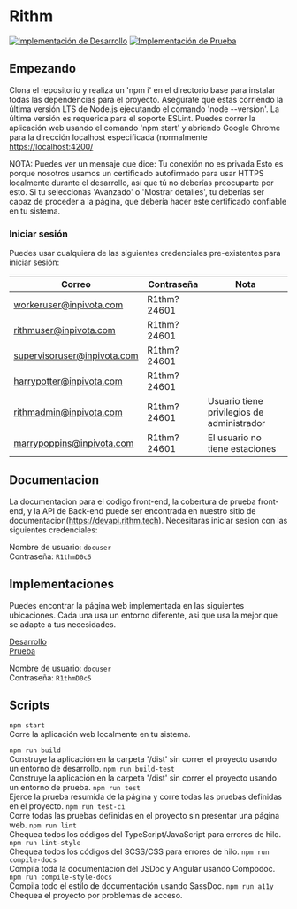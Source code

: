 # Rithm

[![Implementación de Desarrollo](https://github.com/strut-software/rithm-front-end/actions/workflows/dev-deployments.yml/badge.svg)](https://github.com/strut-software/rithm-front-end/actions/workflows/dev-deployments.yml)
[![Implementación de Prueba](https://github.com/strut-software/rithm-front-end/actions/workflows/test-deployments.yml/badge.svg)](https://github.com/strut-software/rithm-front-end/actions/workflows/test-deployments.yml)

## Empezando
Clona el repositorio y realiza un 'npm i' en el directorio base para instalar todas las dependencias para el proyecto.
Asegúrate que estas corriendo la última versión LTS de Node.js ejecutando el comando 'node --version'. La última versión es requerida para el soporte ESLint.
Puedes correr la aplicación web usando el comando 'npm start' y abriendo Google Chrome para la dirección localhost especificada (normalmente [https://localhost:4200/](https://localhost:4200/ )

NOTA: Puedes ver un mensaje que dice:
Tu conexión no es privada
Esto es porque nosotros usamos un certificado autofirmado para usar HTTPS localmente durante el desarrollo, así que tú no deberías preocuparte por esto. Si tu seleccionas 'Avanzado' o 'Mostrar detalles', tu deberías ser capaz de proceder a la página, que debería hacer este certificado confiable en tu sistema.


### Iniciar sesión
Puedes usar cualquiera de las siguientes credenciales pre-existentes para iniciar sesión:

|Correo|Contraseña| Nota|
--- | --- | ---
|workeruser@inpivota.com|R1thm?24601|
|rithmuser@inpivota.com|R1thm?24601|
|supervisoruser@inpivota.com|R1thm?24601|
|harrypotter@inpivota.com|R1thm?24601|
|rithmadmin@inpivota.com|R1thm?24601|Usuario tiene privilegios de administrador
|marrypoppins@inpivota.com|R1thm?24601|El usuario no tiene estaciones

## Documentacion
La documentacion para el codigo front-end, la cobertura de prueba front-end, y la API de Back-end puede ser encontrada en nuestro sitio de documentacion(https://devapi.rithm.tech).  Necesitaras iniciar sesion con las siguientes credenciales:

Nombre de usuario: `docuser` \
Contraseña: `R1thmD0c5`

## Implementaciones
Puedes encontrar la página web implementada en las siguientes ubicaciones. Cada una usa un entorno diferente, asi que usa la mejor que se adapte a tus necesidades.

[Desarrollo](https://devapp.rithm.tech) \
[Prueba](https://testapp.rithm.tech)

Nombre de usuario: `docuser` \
Contraseña: `R1thmD0c5`

## Scripts

`npm start`\
Corre la aplicación web localmente en tu sistema.

`npm run build`\
Construye la aplicación en la carpeta  '/dist' sin correr el proyecto usando un entorno de desarrollo.
`npm run build-test`\
Construye la aplicación en la carpeta '/dist' sin correr el proyecto usando un entorno de prueba.
`npm run test`\
Ejerce la prueba resumida de la página y corre todas las pruebas definidas en el proyecto.
`npm run test-ci`\
Corre todas las pruebas definidas en el proyecto sin presentar una página web. 
`npm run lint`\
Chequea todos los códigos del TypeScript/JavaScript para errores de hilo.
`npm run lint-style`\
Chequea todos los códigos del SCSS/CSS para errores de hilo.
`npm run compile-docs`\
Compila toda la documentación del JSDoc y Angular usando Compodoc.
`npm run compile-style-docs`\
Compila todo el estilo de documentación usando SassDoc.
`npm run a11y`\
Chequea  el proyecto por problemas de acceso.

